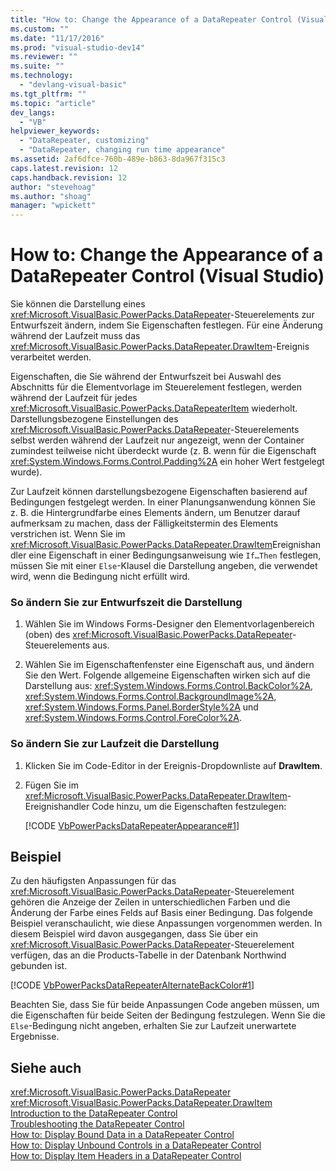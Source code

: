 ```yaml
---
title: "How to: Change the Appearance of a DataRepeater Control (Visual Studio) | Microsoft Docs"
ms.custom: ""
ms.date: "11/17/2016"
ms.prod: "visual-studio-dev14"
ms.reviewer: ""
ms.suite: ""
ms.technology: 
  - "devlang-visual-basic"
ms.tgt_pltfrm: ""
ms.topic: "article"
dev_langs: 
  - "VB"
helpviewer_keywords: 
  - "DataRepeater, customizing"
  - "DataRepeater, changing run time appearance"
ms.assetid: 2af6dfce-760b-489e-b863-8da967f315c3
caps.latest.revision: 12
caps.handback.revision: 12
author: "stevehoag"
ms.author: "shoag"
manager: "wpickett"
---
```

# How to: Change the Appearance of a DataRepeater Control (Visual Studio)
Sie können die Darstellung eines <xref:Microsoft.VisualBasic.PowerPacks.DataRepeater>\-Steuerelements zur Entwurfszeit ändern, indem Sie Eigenschaften festlegen. Für eine Änderung während der Laufzeit muss das <xref:Microsoft.VisualBasic.PowerPacks.DataRepeater.DrawItem>\-Ereignis verarbeitet werden.  
  
 Eigenschaften, die Sie während der Entwurfszeit bei Auswahl des Abschnitts für die Elementvorlage im Steuerelement festlegen, werden während der Laufzeit für jedes <xref:Microsoft.VisualBasic.PowerPacks.DataRepeaterItem> wiederholt.  Darstellungsbezogene Einstellungen des <xref:Microsoft.VisualBasic.PowerPacks.DataRepeater>\-Steuerelements selbst werden während der Laufzeit nur angezeigt, wenn der Container zumindest teilweise nicht überdeckt wurde \(z. B. wenn für die Eigenschaft <xref:System.Windows.Forms.Control.Padding%2A> ein hoher Wert festgelegt wurde\).  
  
 Zur Laufzeit können darstellungsbezogene Eigenschaften basierend auf Bedingungen festgelegt werden.  In einer Planungsanwendung können Sie z. B. die Hintergrundfarbe eines Elements ändern, um Benutzer darauf aufmerksam zu machen, dass der Fälligkeitstermin des Elements verstrichen ist.  Wenn Sie im <xref:Microsoft.VisualBasic.PowerPacks.DataRepeater.DrawItem>Ereignishandler eine Eigenschaft in einer Bedingungsanweisung wie `If…Then` festlegen, müssen Sie mit einer `Else`\-Klausel die Darstellung angeben, die verwendet wird, wenn die Bedingung nicht erfüllt wird.  
  
### So ändern Sie zur Entwurfszeit die Darstellung  
  
1.  Wählen Sie im Windows Forms\-Designer den Elementvorlagenbereich \(oben\) des <xref:Microsoft.VisualBasic.PowerPacks.DataRepeater>\-Steuerelements aus.  
  
2.  Wählen Sie im Eigenschaftenfenster eine Eigenschaft aus, und ändern Sie den Wert.  Folgende allgemeine Eigenschaften wirken sich auf die Darstellung aus: <xref:System.Windows.Forms.Control.BackColor%2A>, <xref:System.Windows.Forms.Control.BackgroundImage%2A>, <xref:System.Windows.Forms.Panel.BorderStyle%2A> und <xref:System.Windows.Forms.Control.ForeColor%2A>.  
  
### So ändern Sie zur Laufzeit die Darstellung  
  
1.  Klicken Sie im Code\-Editor in der Ereignis\-Dropdownliste auf **DrawItem**.  
  
2.  Fügen Sie im <xref:Microsoft.VisualBasic.PowerPacks.DataRepeater.DrawItem>\-Ereignishandler Code hinzu, um die Eigenschaften festzulegen:  
  
     [!CODE [VbPowerPacksDataRepeaterAppearance#1](../CodeSnippet/VS_Snippets_VBCSharp/VbPowerPacksDataRepeaterAppearance#1)]  
  
## Beispiel  
 Zu den häufigsten Anpassungen für das <xref:Microsoft.VisualBasic.PowerPacks.DataRepeater>\-Steuerelement gehören die Anzeige der Zeilen in unterschiedlichen Farben und die Änderung der Farbe eines Felds auf Basis einer Bedingung.  Das folgende Beispiel veranschaulicht, wie diese Anpassungen vorgenommen werden.  In diesem Beispiel wird davon ausgegangen, dass Sie über ein <xref:Microsoft.VisualBasic.PowerPacks.DataRepeater>\-Steuerelement verfügen, das an die Products\-Tabelle in der Datenbank Northwind gebunden ist.  
  
 [!CODE [VbPowerPacksDataRepeaterAlternateBackColor#1](../CodeSnippet/VS_Snippets_VBCSharp/VbPowerPacksDataRepeaterAlternateBackColor#1)]  
  
 Beachten Sie, dass Sie für beide Anpassungen Code angeben müssen, um die Eigenschaften für beide Seiten der Bedingung festzulegen.  Wenn Sie die `Else`\-Bedingung nicht angeben, erhalten Sie zur Laufzeit unerwartete Ergebnisse.  
  
## Siehe auch  
 <xref:Microsoft.VisualBasic.PowerPacks.DataRepeater>   
 <xref:Microsoft.VisualBasic.PowerPacks.DataRepeater.DrawItem>   
 [Introduction to the DataRepeater Control](../../../visual-basic/developing-apps/windows-forms/introduction-to-the-datarepeater-control-visual-studio.md)   
 [Troubleshooting the DataRepeater Control](../../../visual-basic/developing-apps/windows-forms/troubleshooting-the-datarepeater-control-visual-studio.md)   
 [How to: Display Bound Data in a DataRepeater Control](../../../visual-basic/developing-apps/windows-forms/how-to-display-bound-data-in-a-datarepeater-control-visual-studio.md)   
 [How to: Display Unbound Controls in a DataRepeater Control](../../../visual-basic/developing-apps/windows-forms/how-to-display-unbound-controls-in-a-datarepeater-control-visual-studio.md)   
 [How to: Display Item Headers in a DataRepeater Control](../../../visual-basic/developing-apps/windows-forms/how-to-display-item-headers-in-a-datarepeater-control-visual-studio.md)